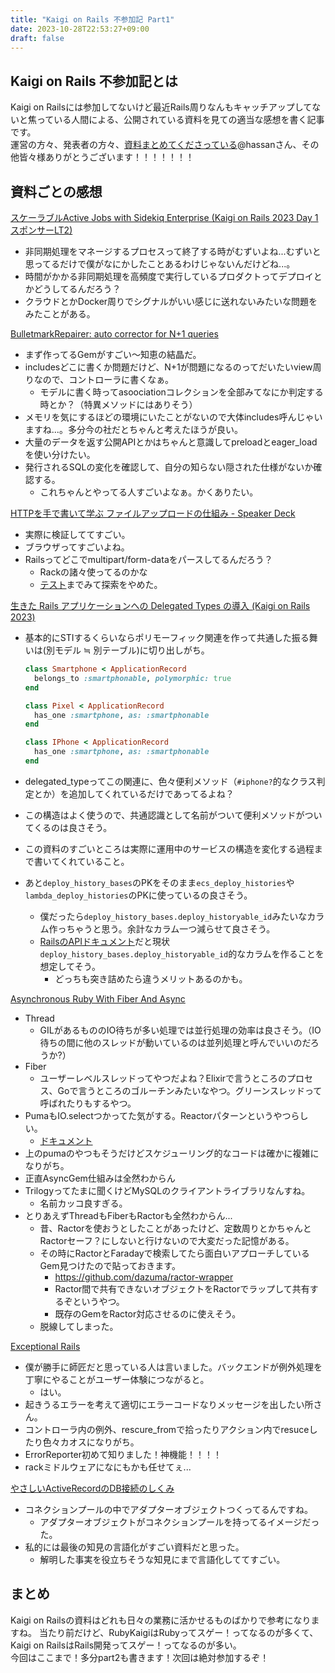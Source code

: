 ```yaml
---
title: "Kaigi on Rails 不参加記 Part1"
date: 2023-10-28T22:53:27+09:00
draft: false
---
```


## Kaigi on Rails 不参加記とは
Kaigi on Railsには参加してないけど最近Rails周りなんもキャッチアップしてないと焦っている人間による、公開されている資料を見ての適当な感想を書く記事です。  
運営の方々、発表者の方々、[資料まとめてくださっている](https://qiita.com/Hassan/items/9cc836dd5bfb1aaaabac)@hassanさん、その他皆々様ありがとうございます！！！！！！！

## 資料ごとの感想
[スケーラブルActive Jobs with Sidekiq Enterprise (Kaigi on Rails 2023 Day 1 スポンサーLT2)](https://speakerdeck.com/techouse/sukeraburuactive-jobs-with-sidekiq-enterprise-kaigi-on-rails-2023-day-1-suponsalt2)  
- 非同期処理をマネージするプロセスって終了する時がむずいよね...むずいと思ってるだけで僕がなにかしたことあるわけじゃないんだけどね...。
- 時間がかかる非同期処理を高頻度で実行しているプロダクトってデプロイとかどうしてるんだろう？
- クラウドとかDocker周りでシグナルがいい感じに送れないみたいな問題をみたことがある。

[BulletmarkRepairer: auto corrector for N+1 queries](https://speakerdeck.com/makicamel/bulletmarkrepairer-auto-corrector-for-n-plus-1-queries)
- まず作ってるGemがすごい〜知恵の結晶だ。
- includesどこに書くか問題だけど、N+1が問題になるのってだいたいview周りなので、コントローラに書くなぁ。
    - モデルに書く時ってasoociationコレクションを全部みてなにか判定する時とか？（特異メソッドにはありそう）
- メモリを気にするほどの環境にいたことがないので大体includes呼んじゃいますね...。多分今の社だとちゃんと考えたほうが良い。
- 大量のデータを返す公開APIとかはちゃんと意識してpreloadとeager_loadを使い分けたい。
- 発行されるSQLの変化を確認して、自分の知らない隠された仕様がないか確認する。
    - これちゃんとやってる人すごいよなぁ。かくありたい。

[HTTPを手で書いて学ぶ ファイルアップロードの仕組み - Speaker Deck](https://speakerdeck.com/ikumatadokoro/httpwoshou-deshu-itexue-bu-huairuatupurodonoshi-zu-mi)
- 実際に検証しててすごい。
- ブラウザってすごいよね。
- Railsってどこでmultipart/form-dataをパースしてるんだろう？
    - Rackの諸々使ってるのかな
    - [テスト](https://github.com/rails/rails/blob/5b0b1bb62a7ad6719436098078b91d846d93c17a/actionpack/test/dispatch/request/multipart_params_parsing_test.rb)までみて探索をやめた。

[生きた Rails アプリケーションへの Delegated Types の導入 (Kaigi on Rails 2023)](https://docs.google.com/presentation/d/1Y5ZPVfNNLlTeE5VsT-JbpuWDgF_q1RF6wJHH8JAFV0w/edit#slide=id.gf559c2d176_0_136)
- 基本的にSTIするくらいならポリモーフィック関連を作って共通した振る舞いは(別モデル ≒ 別テーブル)に切り出しがち。

    ```ruby
    class Smartphone < ApplicationRecord
      belongs_to :smartphonable, polymorphic: true
    end

    class Pixel < ApplicationRecord
      has_one :smartphone, as: :smartphonable
    end

    class IPhone < ApplicationRecord
      has_one :smartphone, as: :smartphonable
    end
    ```

- delegated_typeってこの関連に、色々便利メソッド（`#iphone?`的なクラス判定とか）を追加してくれているだけであってるよね？
- この構造はよく使うので、共通認識として名前がついて便利メソッドがついてくるのは良さそう。
- この資料のすごいところは実際に運用中のサービスの構造を変化する過程まで書いてくれていること。
- あと`deploy_history_bases`のPKをそのまま`ecs_deploy_histories`や`lambda_deploy_histories`のPKに使っているの良さそう。
    - 僕だったら`deploy_history_bases.deploy_historyable_id`みたいなカラム作っちゃうと思う。余計なカラム一つ減らせて良さそう。
    - [RailsのAPIドキュメント](https://api.rubyonrails.org/classes/ActiveRecord/DelegatedType.html)だと現状`deploy_history_bases.deploy_historyable_id`的なカラムを作ることを想定してそう。
        -  どっちも突き詰めたら違うメリットあるのかも。

[Asynchronous Ruby With Fiber And Async](https://docs.google.com/presentation/d/1g1npS_0WEylpDhCVtpqi9AEQk9kUs5-Wo8vRcteLsk0/edit#slide=id.g1276827f2e_0_5)
- Thread
    - GILがあるもののIO待ちが多い処理では並行処理の効率は良さそう。（IO待ちの間に他のスレッドが動いているのは並列処理と呼んでいいのだろうか?）
- Fiber
    - ユーザーレベルスレッドってやつだよね？Elixirで言うところのプロセス、Goで言うところのゴルーチンみたいなやつ。グリーンスレッドって呼ばれたりもするやつ。
- PumaもIO.selectつかってた気がする。Reactorパターンというやつらしい。
    - [ドキュメント](https://github.com/puma/puma/blob/master/docs/architecture.md)
- 上のpumaのやつもそうだけどスケジューリング的なコードは確かに複雑になりがち。
- 正直AsyncGem仕組みは全然わからん
- Trilogyってたまに聞くけどMySQLのクライアントライブラリなんすね。
    - 名前カッコ良すぎる。
- とりあえずThreadもFiberもRactorも全然わからん...
    - 昔、Ractorを使おうとしたことがあったけど、定数周りとかちゃんとRactorセーフ？にしないと行けないので大変だった記憶がある。
    - その時にRactorとFaradayで検索してたら面白いアプローチしているGem見つけたので貼っておきます。
        - https://github.com/dazuma/ractor-wrapper
        - Ractor間で共有できないオブジェクトをRactorでラップして共有するぞというやつ。
        - 既存のGemをRactor対応させるのに使えそう。
    - 脱線してしまった。


[Exceptional Rails](https://speakerdeck.com/willnet/exceptional-rails)
- 僕が勝手に師匠だと思っている人は言いました。バックエンドが例外処理を丁寧にやることがユーザー体験につながると。
    - はい。
- 起きうるエラーを考えて適切にエラーコードなりメッセージを出したい所さん。
- コントローラ内の例外、rescure_fromで拾ったりアクション内でresuceしたり色々カオスになりがち。
- ErrorReporter初めて知りました！神機能！！！！
- rackミドルウェアになにもかも任せてぇ...

[やさしいActiveRecordのDB接続のしくみ](https://speakerdeck.com/boro1234/yasasiiactiverecordnodbjie-sok-nosikumi)
- コネクションプールの中でアダプターオブジェクトつくってるんですね。
  - アダプターオブジェクトがコネクションプールを持ってるイメージだった。
- 私的には最後の知見の言語化がすごい資料だと思った。
    - 解明した事実を役立ちそうな知見にまで言語化しててすごい。

## まとめ
Kaigi on Railsの資料はどれも日々の業務に活かせるものばかりで参考になりますね。
当たり前だけど、RubyKaigiはRubyってスゲー！ってなるのが多くて、Kaigi on RailsはRails開発ってスゲー！ってなるのが多い。  
今回はここまで！多分part2も書きます！次回は絶対参加するぞ！



